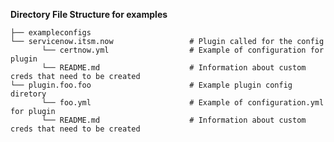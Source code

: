 <B>Directory File Structure for examples </B>

<pre class="line-number language-yaml"><code>├── exampleconfigs
└── servicenow.itsm.now                 # Plugin called for the config
       └── certnow.yml                  # Example of configuration for plugin
       └── README.md                    # Information about custom creds that need to be created
└── plugin.foo.foo                      # Example plugin config diretory
       └── foo.yml                      # Example of configuration.yml for plugin
       └── README.md                    # Information about custom creds that need to be created    
</code></pre>
